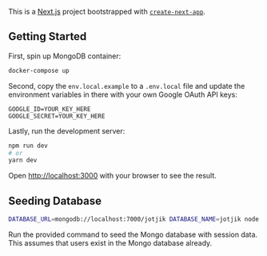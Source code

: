 This is a [Next.js](https://nextjs.org/) project bootstrapped with [`create-next-app`](https://github.com/vercel/next.js/tree/canary/packages/create-next-app).

## Getting Started

First, spin up MongoDB container:

```bash
docker-compose up
```

Second, copy the `env.local.example` to a `.env.local` file and update the environment variables in there with your own Google OAuth API keys:

```
GOOGLE_ID=YOUR_KEY_HERE
GOOGLE_SECRET=YOUR_KEY_HERE
```

Lastly, run the development server:

```bash
npm run dev
# or
yarn dev
```

Open [http://localhost:3000](http://localhost:3000) with your browser to see the result.

## Seeding Database
```bash
DATABASE_URL=mongodb://localhost:7000/jotjik DATABASE_NAME=jotjik node lib/seedDatabase.js
```
Run the provided command to seed the Mongo database with session data. This assumes that users exist in the Mongo database already.


